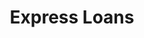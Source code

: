 ---
title: Express Loans
slug: express-loans
updated-on: '2024-05-30T13:44:31.749Z'
created-on: '2024-05-30T13:41:46.671Z'
published-on: '2024-05-30T13:54:32.469Z'
f_city-state-2:
- cms/city/chickasha-ok.md
- cms/city/leesville-la.md
- cms/city/jefferson-city-mo.md
f_locations:
- cms/payday-loan/express-loans-17163.md
- cms/payday-loan/express-loans-17164.md
- cms/payday-loan/express-loans-17165.md
f_states:
- cms/state/oklahoma.md
- cms/state/louisiana.md
- cms/state/missouri.md
layout: '[company].html'
tags: company
---